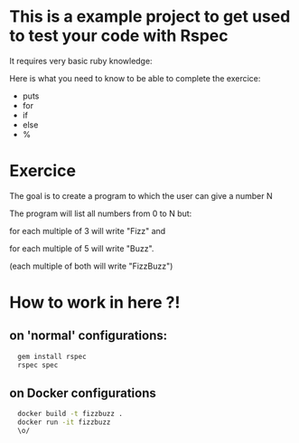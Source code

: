 # This is a example project to get used to test your code with Rspec

It requires very basic ruby knowledge:

Here is what you need to know to be able to complete the exercice:

 - puts
 - for
 - if
 - else
 - %


# Exercice

The goal is to create a program to which the user can give a number N

The program will list all numbers from 0 to N but:

for each multiple of 3 will write "Fizz" and

for each multiple of 5 will write "Buzz".

(each multiple of both will write "FizzBuzz")






# How to work in here ?!

## on 'normal' configurations:

```sh
  gem install rspec
  rspec spec
```


## on Docker configurations

```sh
  docker build -t fizzbuzz .
  docker run -it fizzbuzz
  \o/
```




